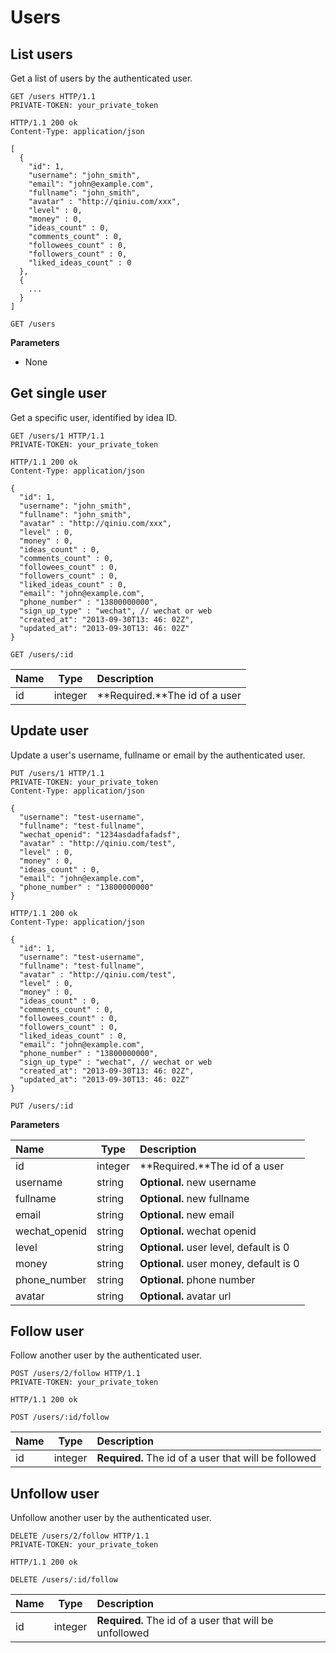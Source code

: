 # Users

## List users

Get a list of users by the authenticated user.

```http
GET /users HTTP/1.1
PRIVATE-TOKEN: your_private_token
```
```http
HTTP/1.1 200 ok
Content-Type: application/json

[
  {
    "id": 1,
    "username": "john_smith",
    "email": "john@example.com",
    "fullname": "john_smith",
    "avatar" : "http://qiniu.com/xxx",
    "level" : 0,
    "money" : 0,
    "ideas_count" : 0,
    "comments_count" : 0,
    "followees_count" : 0,
    "followers_count" : 0,
    "liked_ideas_count" : 0
  },
  {
    ...
  }
]
```

`GET /users`

**Parameters**

- None

## Get single user

Get a specific user, identified by idea ID.

```http
GET /users/1 HTTP/1.1
PRIVATE-TOKEN: your_private_token
```
```http
HTTP/1.1 200 ok
Content-Type: application/json

{
  "id": 1,
  "username": "john_smith",
  "fullname": "john_smith",
  "avatar" : "http://qiniu.com/xxx",
  "level" : 0,
  "money" : 0,
  "ideas_count" : 0,
  "comments_count" : 0,
  "followees_count" : 0,
  "followers_count" : 0,
  "liked_ideas_count" : 0,
  "email": "john@example.com",
  "phone_number" : "13800000000",
  "sign_up_type" : "wechat", // wechat or web
  "created_at": "2013-09-30T13: 46: 02Z",
  "updated_at": "2013-09-30T13: 46: 02Z"
}
```

`GET /users/:id`

| Name      |     Type |   Description   |
| :-------- | -------- | :------ |
| id    |   integer |  **Required.**The id of a user  |

## Update user

Update a user's username, fullname or email by the authenticated user.

```http
PUT /users/1 HTTP/1.1
PRIVATE-TOKEN: your_private_token
Content-Type: application/json

{
  "username": "test-username",
  "fullname": "test-fullname",
  "wechat_openid": "1234asdadfafadsf",
  "avatar" : "http://qiniu.com/test",
  "level" : 0,
  "money" : 0,
  "ideas_count" : 0,
  "email": "john@example.com",
  "phone_number" : "13800000000"
}
```
```http
HTTP/1.1 200 ok
Content-Type: application/json

{
  "id": 1,
  "username": "test-username",
  "fullname": "test-fullname",
  "avatar" : "http://qiniu.com/test",
  "level" : 0,
  "money" : 0,
  "ideas_count" : 0,
  "comments_count" : 0,
  "followees_count" : 0,
  "followers_count" : 0,
  "liked_ideas_count" : 0,
  "email": "john@example.com",
  "phone_number" : "13800000000",
  "sign_up_type" : "wechat", // wechat or web
  "created_at": "2013-09-30T13: 46: 02Z",
  "updated_at": "2013-09-30T13: 46: 02Z"
}
```

`PUT /users/:id`

**Parameters**

 Name      |     Type |   Description   |
| :-------- | -------- | :------ |
| id    |   integer |  **Required.**The id of a user  |
| username    |   string |  **Optional.** new username  |
| fullname    |   string |  **Optional.** new fullname  |
| email    |   string |  **Optional.** new email  |
| wechat_openid    |   string |  **Optional.** wechat openid  |
| level    |   string |  **Optional.** user level, default is 0  |
| money    |   string |  **Optional.** user money, default is 0  |
| phone_number    |   string |  **Optional.** phone number  |
| avatar    |   string |  **Optional.** avatar url  |


## Follow user

Follow another user by the authenticated user.

```http
POST /users/2/follow HTTP/1.1
PRIVATE-TOKEN: your_private_token
```
```http
HTTP/1.1 200 ok
```

`POST /users/:id/follow`

| Name      |     Type |   Description   |
| :-------- | -------- | :------ |
| id    |   integer |  **Required.** The id of a user that will be followed  |

## Unfollow user

Unfollow another user by the authenticated user.

```http
DELETE /users/2/follow HTTP/1.1
PRIVATE-TOKEN: your_private_token
```
```http
HTTP/1.1 200 ok
```

`DELETE /users/:id/follow`

| Name      |     Type |   Description   |
| :-------- | -------- | :------ |
| id    |   integer |  **Required.** The id of a user that will be unfollowed  |

